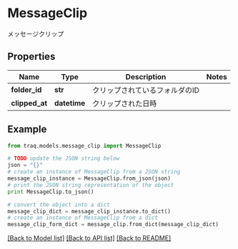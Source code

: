 # MessageClip

メッセージクリップ

## Properties

Name | Type | Description | Notes
------------ | ------------- | ------------- | -------------
**folder_id** | **str** | クリップされているフォルダのID | 
**clipped_at** | **datetime** | クリップされた日時 | 

## Example

```python
from traq.models.message_clip import MessageClip

# TODO update the JSON string below
json = "{}"
# create an instance of MessageClip from a JSON string
message_clip_instance = MessageClip.from_json(json)
# print the JSON string representation of the object
print MessageClip.to_json()

# convert the object into a dict
message_clip_dict = message_clip_instance.to_dict()
# create an instance of MessageClip from a dict
message_clip_form_dict = message_clip.from_dict(message_clip_dict)
```
[[Back to Model list]](../README.md#documentation-for-models) [[Back to API list]](../README.md#documentation-for-api-endpoints) [[Back to README]](../README.md)


